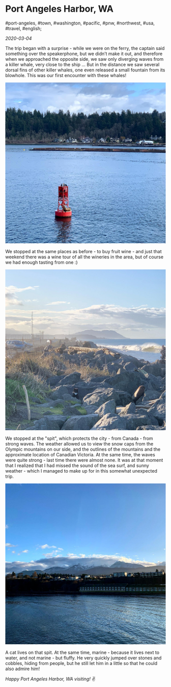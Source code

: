# Port Angeles Harbor, WA

#port-angeles, #town, #washington, #pacific, #pnw, #northwest, #usa, #travel, #english;

_2020-03-04_

The trip began with a surprise - while we were on the ferry, the captain said something over the speakerphone, but we didn’t make it out, and therefore when we approached the opposite side, we saw only diverging waves from a killer whale, very close to the ship ... But in the distance we saw several dorsal fins of other killer whales, one even released a small fountain from its blowhole. This was our first encounter with these whales!

![Port Angeles Harbor, WA 1](/images/port-angeles-harbor-wa/1.jpg "Port Angeles Harbor, WA 1")

We stopped at the same places as before - to buy fruit wine - and just that weekend there was a wine tour of all the wineries in the area, but of course we had enough tasting from one :)

![Port Angeles Harbor, WA 2](/images/port-angeles-harbor-wa/2.jpg "Port Angeles Harbor, WA 2")

We stopped at the "spit", which protects the city - from Canada - from strong waves. The weather allowed us to view the snow caps from the Olympic mountains on our side, and the outlines of the mountains and the approximate location of Canadian Victoria. At the same time, the waves were quite strong - last time there were almost none. It was at that moment that I realized that I had missed the sound of the sea surf, and sunny weather - which I managed to make up for in this somewhat unexpected trip.

![Port Angeles Harbor, WA 3](/images/port-angeles-harbor-wa/3.jpg "Port Angeles Harbor, WA 3")

A cat lives on that spit. At the same time, marine - because it lives next to water, and not marine - but fluffy. He very quickly jumped over stones and cobbles, hiding from people, but he still let him in a little so that he could also admire him!

_Happy Port Angeles Harbor, WA visiting!_ :v:

